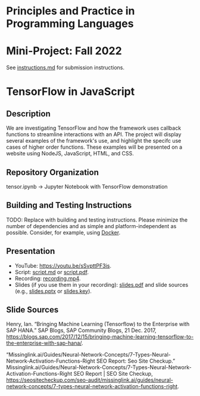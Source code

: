 # Principles and Practice in Programming Languages
# Mini-Project: Fall 2022

See [instructions.md](instructions.md) for submission instructions.

# TensorFlow in JavaScript

## Description

We are investigating TensorFlow and how the framework uses callback functions to streamline interactions with an API. The project will display several examples of the framework's use, and highlight the specifc use cases of higher order functions. These examples will be presented on a website using NodeJS, JavaScript, HTML, and CSS.

## Repository Organization

tensor.ipynb -> Jupyter Notebook with TensorFlow demonstration

## Building and Testing Instructions

TODO: Replace with building and testing instructions. Please minimize the number of dependencies and as simple and platform-independent as possible. Consider, for example, using [Docker](https://www.docker.com/).

## Presentation

- YouTube: https://youtu.be/sSvpttPF3is.
- Script: [script.md](script.md) or [script.pdf](script.pdf).
- Recording: [recording.mp4](recording.mp4).
- Slides (if you use them in your recording): [slides.pdf](slides.pdf) and slide sources (e.g., [slides.pptx](slides.pptx) or [slides.key](slides.key)).

## Slide Sources
Henry, Ian. “Bringing Machine Learning (Tensorflow) to the Enterprise with SAP HANA.” SAP Blogs, SAP Community Blogs, 21 Dec. 2017, https://blogs.sap.com/2017/12/15/bringing-machine-learning-tensorflow-to-the-enterprise-with-sap-hana/. 

“Missinglink.ai/Guides/Neural-Network-Concepts/7-Types-Neural-Network-Activation-Functions-Right SEO Report: Seo Site Checkup.” Missinglink.ai/Guides/Neural-Network-Concepts/7-Types-Neural-Network-Activation-Functions-Right SEO Report | SEO Site Checkup, https://seositecheckup.com/seo-audit/missinglink.ai/guides/neural-network-concepts/7-types-neural-network-activation-functions-right. 